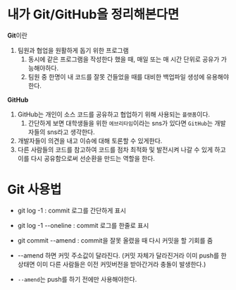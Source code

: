 # 내가 Git/GitHub을 정리해본다면

**Git**이란
1. 팀원과 협업을 원활하게 돕기 위한 프로그램
    1. 동시에 같은 프로그램을 작성한다 했을 때, 매일 또는 매 시간 단위로 공유가 가능해야하다.
    2. 팀원 중 한명이 내 코드를 잘못 건들었을 때를 대비한 백업파일 생성에 유용해야한다.


**GitHub**
1. GitHub는 개인이 소스 코드를 공유하고 협업하기 위해 사용되는 `플랫폼`이다.
    1. 간단하게 보면 대학생들을 위한 `에브리타임`이라는 sns가 있다면 `GitHub`는 개발자들의 sns라고 생각한다.
2. 개발자들이 의견을 내고 이슈에 대해 토론할 수 있게한다.
3. 다른 사람들의 코드를 참고하여 코드를 점차 최적화 및 발전시켜 나갈 수 있게 하고 이를 다시 공유함으로써 선순환을 만드는 역할을 한다.


# Git  사용법

- git log -1 : commit 로그를 간단하게 표시
- git log -1 --oneline : commit 로그를 한줄로 표시

- git commit --amend : commit을 잘못 올렸을 때 다시 커밋을 할 기회를 줌
- --amend 하면 커밋 주소값이 달라진다. (커밋 자체가 달라진거라 이미 push를 한 상태면 이미 다른 사람들은 이전 커밋버전을 받아간거라 충돌이 발생한다.)
- `--amend`는  push를 하기 전에만 사용해야한다.